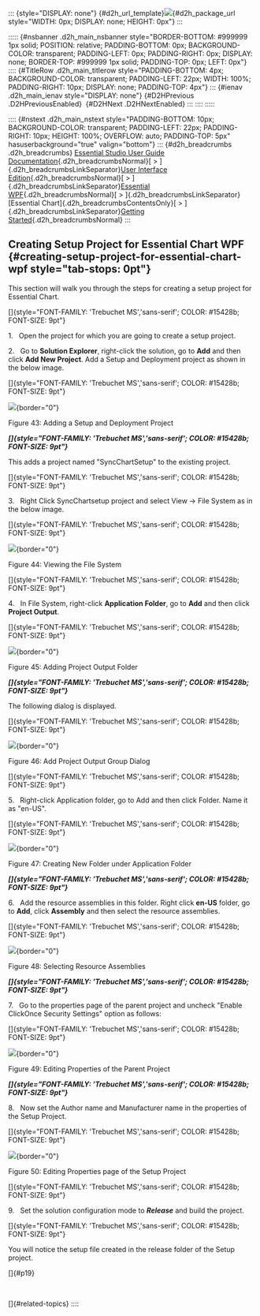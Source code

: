 ::: {style="DISPLAY: none"}
[](ms-xhelp:///?Id=d2h_url_template){#d2h_url_template}![](!package_url!){#d2h_package_url style="WIDTH: 0px; DISPLAY: none; HEIGHT: 0px"}
:::

::::: {#nsbanner .d2h_main_nsbanner style="BORDER-BOTTOM: #999999 1px solid; POSITION: relative; PADDING-BOTTOM: 0px; BACKGROUND-COLOR: transparent; PADDING-LEFT: 0px; PADDING-RIGHT: 0px; DISPLAY: none; BORDER-TOP: #999999 1px solid; PADDING-TOP: 0px; LEFT: 0px"}
:::: {#TitleRow .d2h_main_titlerow style="PADDING-BOTTOM: 4px; BACKGROUND-COLOR: transparent; PADDING-LEFT: 22px; WIDTH: 100%; PADDING-RIGHT: 10px; DISPLAY: none; PADDING-TOP: 4px"}
::: {#ienav .d2h_main_ienav style="DISPLAY: none"}
[](ms-xhelp:///?Id=bdee869e-df6a-4073-ae6f-5705646ce6a0){#D2HPrevious .D2HPreviousEnabled}  [](ms-xhelp:///?Id=85812789-fedd-4fc8-9b72-6892eab9a69e){#D2HNext .D2HNextEnabled}
:::
::::
:::::

:::: {#nstext .d2h_main_nstext style="PADDING-BOTTOM: 10px; BACKGROUND-COLOR: transparent; PADDING-LEFT: 22px; PADDING-RIGHT: 10px; HEIGHT: 100%; OVERFLOW: auto; PADDING-TOP: 5px" hasuserbackground="true" valign="bottom"}
::: {#d2h_breadcrumbs .d2h_breadcrumbs}
[Essential Studio User Guide Documentation](ms-xhelp:///?Id=12457748-09e3-4d74-a240-8e049cedf030){.d2h_breadcrumbsNormal}[ \> ]{.d2h_breadcrumbsLinkSeparator}[User Interface Edition](ms-xhelp:///?Id=c29296b7-531c-413b-a0ec-488ca1f7f669){.d2h_breadcrumbsNormal}[ \> ]{.d2h_breadcrumbsLinkSeparator}[Essential WPF](ms-xhelp:///?Id=7f4f82c5-151c-4262-94d0-75c4626c77bc){.d2h_breadcrumbsNormal}[ \> ]{.d2h_breadcrumbsLinkSeparator}[Essential Chart]{.d2h_breadcrumbsContentsOnly}[ \> ]{.d2h_breadcrumbsLinkSeparator}[Getting Started](ms-xhelp:///?Id=3e9bab18-db73-46ef-b3f1-95beb1826cbd){.d2h_breadcrumbsNormal}
:::

## Creating Setup Project for Essential Chart WPF {#creating-setup-project-for-essential-chart-wpf style="tab-stops: 0pt"}

This section will walk you through the steps for creating a setup project for Essential Chart.

[]{style="FONT-FAMILY: 'Trebuchet MS','sans-serif'; COLOR: #15428b; FONT-SIZE: 9pt"} 

1.   Open the project for which you are going to create a setup project.

2.   Go to **Solution Explorer**, right-click the solution, go to **Add** and then click **Add New Project**. Add a Setup and Deployment project as shown in the below image.

[]{style="FONT-FAMILY: 'Trebuchet MS','sans-serif'; COLOR: #15428b; FONT-SIZE: 9pt"} 

![](ImagesExt/image81_47.jpg){border="0"}

Figure 43: Adding a Setup and Deployment Project

***[]{style="FONT-FAMILY: 'Trebuchet MS','sans-serif'; COLOR: #15428b; FONT-SIZE: 9pt"}*** 

This adds a project named \"SyncChartSetup\" to the existing project.

[]{style="FONT-FAMILY: 'Trebuchet MS','sans-serif'; COLOR: #15428b; FONT-SIZE: 9pt"} 

3.   Right Click SyncChartsetup project and select View -\> File System as in the below image.

[]{style="FONT-FAMILY: 'Trebuchet MS','sans-serif'; COLOR: #15428b; FONT-SIZE: 9pt"} 

![](ImagesExt/image81_48.jpg){border="0"}

Figure 44: Viewing the File System

[]{style="FONT-FAMILY: 'Trebuchet MS','sans-serif'; COLOR: #15428b; FONT-SIZE: 9pt"} 

4.   In File System, right-click **Application Folder**, go to **Add** and then click **Project Output**.

[]{style="FONT-FAMILY: 'Trebuchet MS','sans-serif'; COLOR: #15428b; FONT-SIZE: 9pt"} 

![](ImagesExt/image81_49.jpg){border="0"}

Figure 45: Adding Project Output Folder

***[]{style="FONT-FAMILY: 'Trebuchet MS','sans-serif'; COLOR: #15428b; FONT-SIZE: 9pt"}*** 

The following dialog is displayed.

[]{style="FONT-FAMILY: 'Trebuchet MS','sans-serif'; COLOR: #15428b; FONT-SIZE: 9pt"} 

![](ImagesExt/image81_50.jpg){border="0"}

Figure 46: Add Project Output Group Dialog

[]{style="FONT-FAMILY: 'Trebuchet MS','sans-serif'; COLOR: #15428b; FONT-SIZE: 9pt"} 

5.   Right-click Application folder, go to Add and then click Folder. Name it as "en-US".

[]{style="FONT-FAMILY: 'Trebuchet MS','sans-serif'; COLOR: #15428b; FONT-SIZE: 9pt"} 

![](ImagesExt/image81_51.jpg){border="0"}

Figure 47: Creating New Folder under Application Folder

***[]{style="FONT-FAMILY: 'Trebuchet MS','sans-serif'; COLOR: #15428b; FONT-SIZE: 9pt"}*** 

6.   Add the resource assemblies in this folder. Right click **en-US** folder, go to **Add**, click **Assembly** and then select the resource assemblies.

[]{style="FONT-FAMILY: 'Trebuchet MS','sans-serif'; COLOR: #15428b; FONT-SIZE: 9pt"} 

![](ImagesExt/image81_52.jpg){border="0"}

Figure 48: Selecting Resource Assemblies

***[]{style="FONT-FAMILY: 'Trebuchet MS','sans-serif'; COLOR: #15428b; FONT-SIZE: 9pt"}*** 

7.   Go to the properties page of the parent project and uncheck \"Enable ClickOnce Security Settings\" option as follows:

[]{style="FONT-FAMILY: 'Trebuchet MS','sans-serif'; COLOR: #15428b; FONT-SIZE: 9pt"} 

![](ImagesExt/image81_53.jpg){border="0"}

Figure 49: Editing Properties of the Parent Project

***[]{style="FONT-FAMILY: 'Trebuchet MS','sans-serif'; COLOR: #15428b; FONT-SIZE: 9pt"}*** 

8.   Now set the Author name and Manufacturer name in the properties of the Setup Project.

[]{style="FONT-FAMILY: 'Trebuchet MS','sans-serif'; COLOR: #15428b; FONT-SIZE: 9pt"} 

![](ImagesExt/image81_54.jpg){border="0"}

Figure 50: Editing Properties page of the Setup Project

[]{style="FONT-FAMILY: 'Trebuchet MS','sans-serif'; COLOR: #15428b; FONT-SIZE: 9pt"} 

9.   Set the solution configuration mode to ***Release*** and build the project.

[]{style="FONT-FAMILY: 'Trebuchet MS','sans-serif'; COLOR: #15428b; FONT-SIZE: 9pt"} 

You will notice the setup file created in the release folder of the Setup project.

[]{#p19} 

 

[]{#related-topics}
::::
